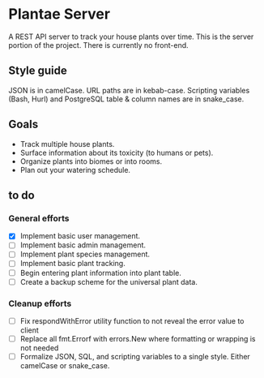 # Plantae Server

A REST API server to track your house plants over time.
This is the server portion of the project. There is currently no front-end.

## Style guide

JSON is in camelCase.
URL paths are in kebab-case.
Scripting variables (Bash, Hurl) and PostgreSQL table & column names are in snake_case.

## Goals

- Track multiple house plants.
- Surface information about its toxicity (to humans or pets).
- Organize plants into biomes or into rooms.
- Plan out your watering schedule.

## to do

### General efforts

- [x] Implement basic user management.
- [ ] Implement basic admin management.
- [ ] Implement plant species management.
- [ ] Implement basic plant tracking.
- [ ] Begin entering plant information into plant table.
- [ ] Create a backup scheme for the universal plant data.

### Cleanup efforts

- [ ] Fix respondWithError utility function to not reveal the error value to client
- [ ] Replace all fmt.Errorf with errors.New where formatting or wrapping is not needed
- [ ] Formalize JSON, SQL, and scripting variables to a single style. Either camelCase or snake_case.
